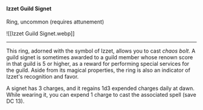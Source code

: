 #### Izzet Guild Signet

Ring, uncommon (requires attunement)

![[Izzet Guild Signet.webp]]

---

This ring, adorned with the symbol of Izzet, allows you to cast *chaos bolt*. A guild signet is sometimes awarded to a guild member whose renown score in that guild is 5 or higher, as a reward for performing special services for the guild. Aside from its magical properties, the ring is also an indicator of Izzet's recognition and favor.

A signet has 3 charges, and it regains 1d3 expended charges daily at dawn. While wearing it, you can expend 1 charge to cast the associated spell (save DC 13).